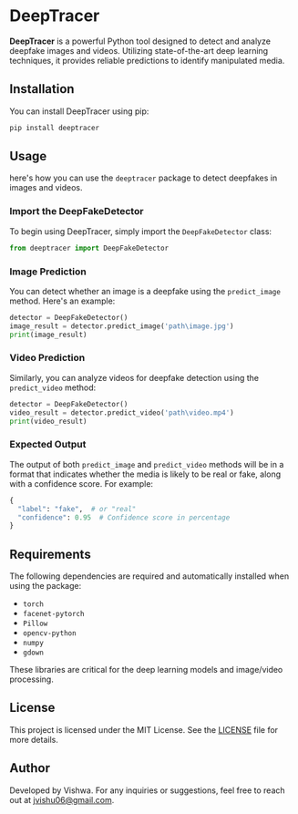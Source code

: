 
# DeepTracer

**DeepTracer** is a powerful Python tool designed to detect and analyze deepfake images and videos. Utilizing state-of-the-art deep learning techniques, it provides reliable predictions to identify manipulated media.

## Installation

You can install DeepTracer using pip:

```bash
pip install deeptracer
```

## Usage

here's how you can use the `deeptracer` package to detect deepfakes in images and videos.

### Import the DeepFakeDetector

To begin using DeepTracer, simply import the `DeepFakeDetector` class:

```python
from deeptracer import DeepFakeDetector
```

### Image Prediction

You can detect whether an image is a deepfake using the `predict_image` method. Here's an example:

```python
detector = DeepFakeDetector()
image_result = detector.predict_image('path\image.jpg')
print(image_result)
```

### Video Prediction

Similarly, you can analyze videos for deepfake detection using the `predict_video` method:

```python
detector = DeepFakeDetector()
video_result = detector.predict_video('path\video.mp4')
print(video_result)
```

### Expected Output

The output of both `predict_image` and `predict_video` methods will be in a format that indicates whether the media is likely to be real or fake, along with a confidence score. For example:

```python
{
  "label": "fake",  # or "real"
  "confidence": 0.95  # Confidence score in percentage
}
```

## Requirements

The following dependencies are required and automatically installed when using the package:

- `torch`
- `facenet-pytorch`
- `Pillow`
- `opencv-python`
- `numpy`
- `gdown`

These libraries are critical for the deep learning models and image/video processing.

## License

This project is licensed under the MIT License. See the [LICENSE](LICENSE) file for more details.

## Author

Developed by Vishwa. For any inquiries or suggestions, feel free to reach out at jvishu06@gmail.com.
